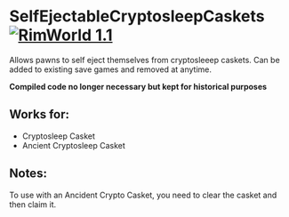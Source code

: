 # SelfEjectableCryptosleepCaskets [![RimWorld 1.1](https://img.shields.io/badge/RimWorld-1.1-brightgreen.svg)](http://rimworldgame.com/) 

Allows pawns to self eject themselves from cryptosleeep caskets. Can be added to existing save games and removed at anytime.

**Compiled code no longer necessary but kept for historical purposes**

## Works for:
- Cryptosleep Casket
- Ancient Cryptosleep Casket

## Notes:
To use with an Ancident Crypto Casket, you need to clear the casket and then claim it.
